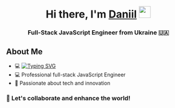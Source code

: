 <h1 align="center">Hi there, I'm <a href="https://github.com/YarmolenkoD" target="_blank">Daniil</a> 
<img src="https://github.com/blackcater/blackcater/raw/main/images/Hi.gif" height="32"/></h1>
<h3 align="center">Full-Stack JavaScript Engineer from Ukraine 🇺🇦</h3>

## About Me

- 💻 [![Typing SVG](https://readme-typing-svg.herokuapp.com?color=%2336BCF7&lines=Professional+full-stack+JavaScript+Engineer)](https://git.io/typing-svg)
- 💻 Professional full-stack JavaScript Engineer
- 🧠 Passionate about tech and innovation

### 🤝 Let's collaborate and enhance the world!
